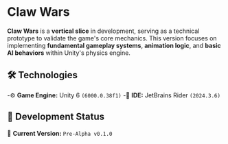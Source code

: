 # Claw Wars  

**Claw Wars** is a **vertical slice** in development, serving as a technical prototype to validate the game's core mechanics. This version focuses on implementing **fundamental gameplay systems**, **animation logic**, and **basic AI behaviors** within Unity's physics engine. 

## 🛠 Technologies  
-⚙️ **Game Engine:** Unity 6 `(6000.0.38f1)`
-📝 **IDE:** JetBrains Rider `(2024.3.6)`

## 🚧 Development Status
📌 **Current Version:** `Pre-Alpha v0.1.0`
